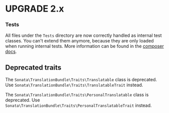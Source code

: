 UPGRADE 2.x
===========

### Tests

All files under the ``Tests`` directory are now correctly handled as internal test classes. 
You can't extend them anymore, because they are only loaded when running internal tests. 
More information can be found in the [composer docs](https://getcomposer.org/doc/04-schema.md#autoload-dev).

## Deprecated traits

The `Sonata\TranslationBundle\Traits\Translatable` class is deprecated. 
Use `Sonata\TranslationBundle\Traits\TranslatableTrait` instead.

The `Sonata\TranslationBundle\Traits\PersonalTranslatable` class is deprecated. 
Use `Sonata\TranslationBundle\Traits\PersonalTranslatableTrait` instead.

